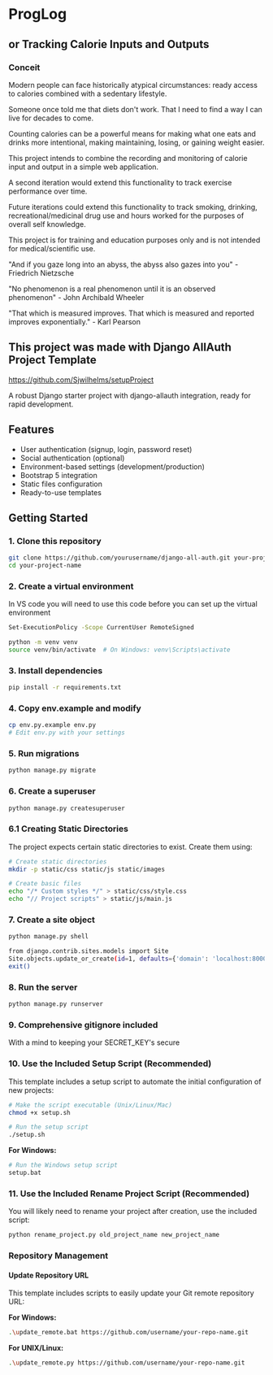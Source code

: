# ProgLog

## or Tracking Calorie Inputs and Outputs

### Conceit

Modern people can face historically atypical circumstances: ready access to calories combined with a sedentary lifestyle.  

Someone once told me that diets don't work. That I need to find a way I can live for decades to come. 

Counting calories can be a powerful means for making what one eats and drinks more intentional, making maintaining, losing, or gaining weight easier.  

This project intends to combine the recording and monitoring of calorie input and output in a simple web application.  

A second iteration would extend this functionality to track exercise performance over time.

Future iterations could extend this functionality to track smoking, drinking, recreational/medicinal drug use and hours worked for the purposes of overall self knowledge.

This project is for training and education purposes only and is not intended for medical/scientific use. 



"And if you gaze long into an abyss, the abyss also gazes into you" - Friedrich Nietzsche

"No phenomenon is a real phenomenon until it is an observed phenomenon" - John Archibald Wheeler

"That which is measured improves. That which is measured and reported improves exponentially." - Karl Pearson




## This project was made with Django AllAuth Project Template

https://github.com/Sjwilhelms/setupProject

A robust Django starter project with django-allauth integration, ready for rapid development.

## Features

- User authentication (signup, login, password reset)
- Social authentication (optional)
- Environment-based settings (development/production)
- Bootstrap 5 integration
- Static files configuration
- Ready-to-use templates

## Getting Started

### 1. Clone this repository

```bash
git clone https://github.com/yourusername/django-all-auth.git your-project-name
cd your-project-name
```

### 2. Create a virtual environment

In VS code you will need to use this code before you can set up the virtual environment

```bash
Set-ExecutionPolicy -Scope CurrentUser RemoteSigned
```

```bash
python -m venv venv
source venv/bin/activate  # On Windows: venv\Scripts\activate
```

### 3. Install dependencies

```bash
pip install -r requirements.txt
```

### 4. Copy env.example and modify

```bash
cp env.py.example env.py
# Edit env.py with your settings
```

### 5. Run migrations

```bash
python manage.py migrate
```

### 6. Create a superuser

```bash
python manage.py createsuperuser
```

### 6.1 Creating Static Directories

The project expects certain static directories to exist. Create them using:

```bash
# Create static directories
mkdir -p static/css static/js static/images

# Create basic files
echo "/* Custom styles */" > static/css/style.css
echo "// Project scripts" > static/js/main.js
```

### 7. Create a site object

```bash
python manage.py shell
```

```bash
from django.contrib.sites.models import Site
Site.objects.update_or_create(id=1, defaults={'domain': 'localhost:8000', 'name': 'Development'})
exit()
```

### 8. Run the server

```bash
python manage.py runserver
```

### 9. Comprehensive gitignore included

With a mind to keeping your SECRET_KEY's secure

### 10. Use the Included Setup Script (Recommended)

This template includes a setup script to automate the initial configuration of new projects:

```bash
# Make the script executable (Unix/Linux/Mac)
chmod +x setup.sh

# Run the setup script
./setup.sh
```

**For Windows:**
```bash
# Run the Windows setup script
setup.bat
```

### 11. Use the Included Rename Project Script (Recommended)

You will likely need to rename your project after creation, use the included script:

```bash
python rename_project.py old_project_name new_project_name
```

### Repository Management

#### Update Repository URL

This template includes scripts to easily update your Git remote repository URL:

**For Windows:**
```bash
.\update_remote.bat https://github.com/username/your-repo-name.git
```

**For UNIX/Linux:**
```bash
.\update_remote.py https://github.com/username/your-repo-name.git
```